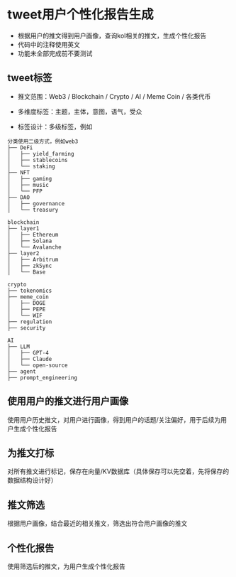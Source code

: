 # tweet用户个性化报告生成

+ 根据用户的推文得到用户画像，查询kol相关的推文，生成个性化报告
+ 代码中的注释使用英文
+ 功能未全部完成前不要测试

## tweet标签

+ 推文范围：Web3 / Blockchain / Crypto / AI / Meme Coin / 各类代币

+ 多维度标签：主题，主体，意图，语气，受众

+ 标签设计：多级标签，例如

```
分类使用二级方式，例如web3
├── DeFi
│   ├── yield_farming
│   ├── stablecoins
│   └── staking
├── NFT
│   ├── gaming
│   ├── music
│   └── PFP
├── DAO
│   ├── governance
│   └── treasury

blockchain
├── layer1
│   ├── Ethereum
│   ├── Solana
│   └── Avalanche
├── layer2
│   ├── Arbitrum
│   ├── zkSync
│   └── Base

crypto
├── tokenomics
├── meme_coin
│   ├── DOGE
│   ├── PEPE
│   └── WIF
├── regulation
├── security

AI
├── LLM
│   ├── GPT-4
│   ├── Claude
│   └── open-source
├── agent
├── prompt_engineering

```

## 使用用户的推文进行用户画像

使用用户历史推文，对用户进行画像，得到用户的话题/关注偏好，用于后续为用户生成个性化报告

## 为推文打标

对所有推文进行标记，保存在向量/KV数据库（具体保存可以先空着，先将保存的数据结构设计好）

## 推文筛选

根据用户画像，结合最近的相关推文，筛选出符合用户画像的推文


## 个性化报告

使用筛选后的推文，为用户生成个性化报告

